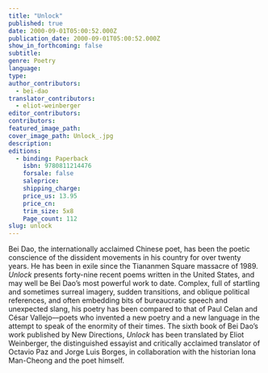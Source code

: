 ```yaml
---
title: "Unlock"
published: true
date: 2000-09-01T05:00:52.000Z
publication_date: 2000-09-01T05:00:52.000Z
show_in_forthcoming: false
subtitle:
genre: Poetry
language:
type:
author_contributors:
  - bei-dao
translator_contributors:
  - eliot-weinberger
editor_contributors:
contributors:
featured_image_path:
cover_image_path: Unlock_.jpg
description:
editions:
  - binding: Paperback
    isbn: 9780811214476
    forsale: false
    saleprice:
    shipping_charge:
    price_us: 13.95
    price_cn:
    trim_size: 5x8
    Page_count: 112
slug: unlock
---
```


Bei Dao, the internationally acclaimed Chinese poet, has been the poetic conscience of the dissident movements in his country for over twenty years. He has been in exile since the Tiananmen Square massacre of 1989. _Unlock_ presents forty-nine recent poems written in the United States, and may well be Bei Dao’s most powerful work to date. Complex, full of startling and sometimes surreal imagery, sudden transitions, and oblique political references, and often embedding bits of bureaucratic speech and unexpected slang, his poetry has been compared to that of Paul Celan and César Vallejo––poets who invented a new poetry and a new language in the attempt to speak of the enormity of their times. The sixth book of Bei Dao’s work published by New Directions, _Unlock_ has been translated by Eliot Weinberger, the distinguished essayist and critically acclaimed translator of Octavio Paz and Jorge Luis Borges, in collaboration with the historian lona Man-Cheong and the poet himself.

